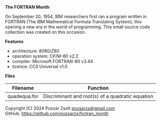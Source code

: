 **The FORTRAN Month**  

On September 20, 1954, IBM researchers first ran a program written in FORTRAN (The IBM Mathematical Formula Translating System), this opening a new era in the world of programming.
This small source code collection was created on this occasion.

**Features**  

 - architecture:       8080/Z80
 - operation system:   CP/M-80 v2.2
 - compiler:           Microsoft FORTRAN-80 v3.44
 - licence:            CC0 Universal v1.0

**Files**  

|  Filename  |Function                                        |
|------------|------------------------------------------------|
|quadequa.for|Discriminant and root(s) of a quadratic equation|

Copyright (C) 2024 Pozsar Zsolt <pozsarzs@gmail.com>  
GitHub: <https://github.com/pozsarzs/fortran_month>  
